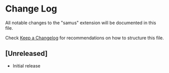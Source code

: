 # Change Log

All notable changes to the "samus" extension will be documented in this file.

Check [Keep a Changelog](http://keepachangelog.com/) for recommendations on how to structure this file.

## [Unreleased]

- Initial release
